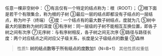 

任意一棵非空树中：
①有且仅有一个特定的结点称为：根（ROOT）；
②根下面是若干个有限集合，称为根的子树
③最后一层的结点即都没有子结点的一层结点，称为叶子（终端）
④度：一个结点有的最大数子树结点，度就为几
⑤树中最大的层数称为树的深度
⑥有序树：同一层级的子树不能相互互换位置，即各子树之间有次序
⑦无序树：与有序树相反，各子树之间无次序
⑧路径与路径长度：两个对应结点之间对应父子级关系，长度是父子级结点的数量
⑨森林

>性质1: **树的结点数等于所有结点的度数加1（N=B+1）**
其他性质权重低
<!--stackedit_data:
eyJoaXN0b3J5IjpbOTY0NDI3MzAxLC0xNTA4MjExOTg1XX0=
-->